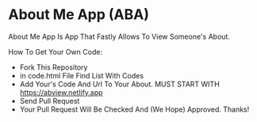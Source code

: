 # About Me App (ABA)

About Me App Is App That Fastly Allows To View Someone's About.

How To Get Your Own Code:

- Fork This Repository
- in code.html File Find List With Codes
- Add Your's Code And Url To Your About. MUST START WITH https://abview.netlify.app
- Send Pull Request
- Your Pull Request Will Be Checked And (We Hope) Approved. Thanks!

